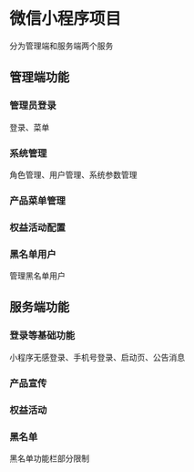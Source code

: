 # 微信小程序项目
分为管理端和服务端两个服务

## 管理端功能
### 管理员登录
登录、菜单
### 系统管理
角色管理、用户管理、系统参数管理
### 产品菜单管理
### 权益活动配置
### 黑名单用户
管理黑名单用户

## 服务端功能
### 登录等基础功能
小程序无感登录、手机号登录、启动页、公告消息
### 产品宣传
### 权益活动
### 黑名单
黑名单功能栏部分限制
